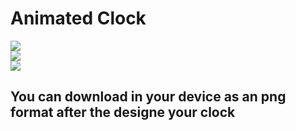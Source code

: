 # Animated Clock
<img src='images/animatedclock'>
<br>
<img src='images/animatedclock2'>
<br>
<img src='images/animatedclock3'>

## You can download in your device as an png format after the designe your clock



